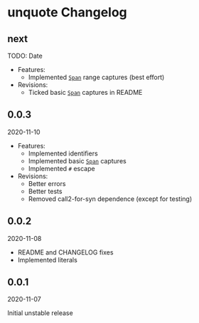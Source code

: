 # unquote Changelog

<!-- markdownlint-disable no-trailing-punctuation -->

## next

TODO: Date

* Features:
  * Implemented [`Span`] range captures (best effort)
* Revisions:
  * Ticked basic [`Span`] captures in README

[`Span`]: https://docs.rs/proc-macro2/1/proc_macro2/struct.Span.html

## 0.0.3

2020-11-10

* Features:
  * Implemented identifiers
  * Implemented basic [`Span`] captures
  * Implemented `#` escape
* Revisions:
  * Better errors
  * Better tests
  * Removed call2-for-syn dependence (except for testing)

[`Span`]: https://docs.rs/proc-macro2/1/proc_macro2/struct.Span.html

## 0.0.2

2020-11-08

* README and CHANGELOG fixes
* Implemented literals

## 0.0.1

2020-11-07

Initial unstable release

